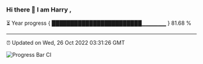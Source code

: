 ### Hi there 👋 I am Harry , 

⏳ Year progress { ████████████████████████▁▁▁▁▁▁ } 81.68 %

---

⏰ Updated on Wed, 26 Oct 2022 03:31:26 GMT

![Progress Bar CI](https://github.com/duykhang68/duykhang68/workflows/Progress%20Bar%20CI/badge.svg)
